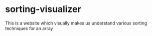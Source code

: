 # sorting-visualizer
This is a website which visually makes us understand various sorting techniques for an array
